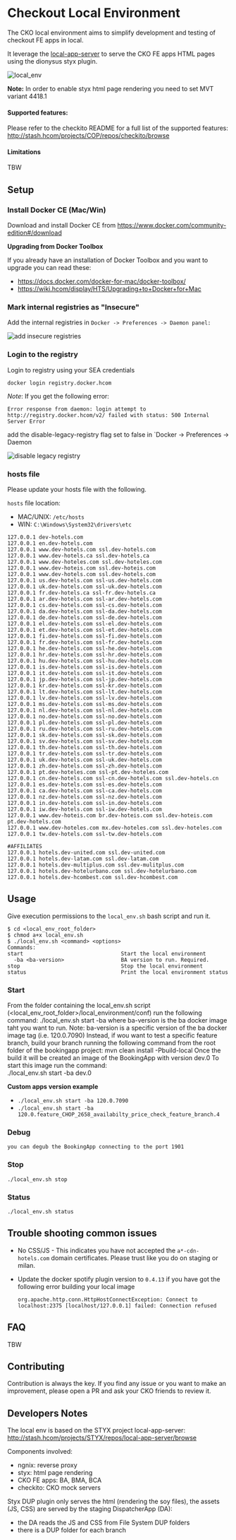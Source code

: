 # Checkout Local Environment

The CKO local environment aims to simplify development and testing of checkout FE apps in local.

It leverage the [local-app-server](http://stash.hcom/projects/STYX/repos/local-app-server/browse) to serve the CKO FE apps HTML pages using the dionysus styx plugin.

![local_env](assets/local_env_arch.png)

**Note:** In order to enable styx html page rendering you need to set MVT variant 4418.1

#### Supported features:

Please refer to the checkito README for a full list of the supported features: http://stash.hcom/projects/COP/repos/checkito/browse

#### Limitations

TBW

## Setup

### Install Docker CE (Mac/Win)

Download and install Docker CE from https://www.docker.com/community-edition#/download

**Upgrading from Docker Toolbox**

If you already have an installation of Docker Toolbox and you want to upgrade you can read these:
* https://docs.docker.com/docker-for-mac/docker-toolbox/
* https://wiki.hcom/display/HTS/Upgrading+to+Docker+for+Mac

### Mark internal registries as "Insecure"

Add the internal registries in `Docker -> Preferences -> Daemon panel:`

![add insecure registries](assets/add_insecure_registries.png)

### Login to the registry

Login to registry using your SEA credentials

    docker login registry.docker.hcom

*Note*: If you get the following error:

    Error response from daemon: login attempt to http://registry.docker.hcom/v2/ failed with status: 500 Internal Server Error

add the disable-legacy-registry flag set to false in `Docker -> Preferences -> Daemon

![disable legacy registry](assets/disable_legacy_registry.png)

### hosts file

Please update your hosts file with the following.

`hosts` file location:
* MAC/UNIX: `/etc/hosts`
* WIN: `C:\Windows\System32\drivers\etc`

```
127.0.0.1 dev-hotels.com
127.0.0.1 en.dev-hotels.com
127.0.0.1 www.dev-hotels.com ssl.dev-hotels.com
127.0.0.1 www.dev-hotels.ca ssl.dev-hotels.ca
127.0.0.1 www.dev-hoteles.com ssl.dev-hoteles.com
127.0.0.1 www.dev-hoteis.com ssl.dev-hoteis.com
127.0.0.1 www.dev-hotels.com ssl.dev-hotels.com
127.0.0.1 us.dev-hotels.com ssl-us.dev-hotels.com
127.0.0.1 uk.dev-hotels.com ssl-uk.dev-hotels.com
127.0.0.1 fr.dev-hotels.ca ssl-fr.dev-hotels.ca
127.0.0.1 ar.dev-hotels.com ssl-ar.dev-hotels.com
127.0.0.1 cs.dev-hotels.com ssl-cs.dev-hotels.com
127.0.0.1 da.dev-hotels.com ssl-da.dev-hotels.com
127.0.0.1 de.dev-hotels.com ssl-de.dev-hotels.com
127.0.0.1 el.dev-hotels.com ssl-el.dev-hotels.com
127.0.0.1 et.dev-hotels.com ssl-et.dev-hotels.com
127.0.0.1 fi.dev-hotels.com ssl-fi.dev-hotels.com
127.0.0.1 fr.dev-hotels.com ssl-fr.dev-hotels.com
127.0.0.1 he.dev-hotels.com ssl-he.dev-hotels.com
127.0.0.1 hr.dev-hotels.com ssl-hr.dev-hotels.com
127.0.0.1 hu.dev-hotels.com ssl-hu.dev-hotels.com
127.0.0.1 is.dev-hotels.com ssl-is.dev-hotels.com
127.0.0.1 it.dev-hotels.com ssl-it.dev-hotels.com
127.0.0.1 jp.dev-hotels.com ssl-jp.dev-hotels.com
127.0.0.1 kr.dev-hotels.com ssl-kr.dev-hotels.com
127.0.0.1 lt.dev-hotels.com ssl-lt.dev-hotels.com
127.0.0.1 lv.dev-hotels.com ssl-lv.dev-hotels.com
127.0.0.1 ms.dev-hotels.com ssl-ms.dev-hotels.com
127.0.0.1 nl.dev-hotels.com ssl-nl.dev-hotels.com
127.0.0.1 no.dev-hotels.com ssl-no.dev-hotels.com
127.0.0.1 pl.dev-hotels.com ssl-pl.dev-hotels.com
127.0.0.1 ru.dev-hotels.com ssl-ru.dev-hotels.com
127.0.0.1 sk.dev-hotels.com ssl-sk.dev-hotels.com
127.0.0.1 sv.dev-hotels.com ssl-sv.dev-hotels.com
127.0.0.1 th.dev-hotels.com ssl-th.dev-hotels.com
127.0.0.1 tr.dev-hotels.com ssl-tr.dev-hotels.com
127.0.0.1 uk.dev-hotels.com ssl-uk.dev-hotels.com
127.0.0.1 zh.dev-hotels.com ssl-zh.dev-hotels.com
127.0.0.1 pt.dev-hoteles.com ssl-pt.dev-hoteles.com
127.0.0.1 cn.dev-hotels.com ssl-cn.dev-hotels.com ssl.dev-hotels.cn
127.0.0.1 es.dev-hotels.com ssl-es.dev-hotels.com
127.0.0.1 ca.dev-hotels.com ssl-ca.dev-hotels.com
127.0.0.1 nz.dev-hotels.com ssl-nz.dev-hotels.com
127.0.0.1 in.dev-hotels.com ssl-in.dev-hotels.com
127.0.0.1 iw.dev-hotels.com ssl-iw.dev-hotels.com
127.0.0.1 www.dev-hoteis.com br.dev-hoteis.com ssl.dev-hoteis.com pt.dev-hotels.com
127.0.0.1 www.dev-hoteles.com mx.dev-hoteles.com ssl.dev-hoteles.com
127.0.0.1 tw.dev-hotels.com ssl-tw.dev-hotels.com

#AFFILIATES
127.0.0.1 hotels.dev-united.com ssl.dev-united.com
127.0.0.1 hotels.dev-latam.com ssl.dev-latam.com
127.0.0.1 hotels.dev-multiplus.com ssl.dev-mulitplus.com
127.0.0.1 hotels.dev-hotelurbano.com ssl.dev-hotelurbano.com
127.0.0.1 hotels.dev-hcombest.com ssl.dev-hcombest.com
```

## Usage

Give execution permissions to the `local_env.sh` bash script and run it.

    $ cd <local_env_root_folder>
    $ chmod a+x local_env.sh 
    $ ./local_env.sh <command> <options>
    Commands:
    start                               Start the local environment
      -ba <ba-version>                  BA version to run. Required.
    stop                                Stop the local environment
    status                              Print the local environment status

### Start
From the folder containing the local_env.sh script (<local_env_root_folder>/local_environment/conf) run the following command:
    ./local_env.sh start -ba <ba-version>
where ba-version is the ba docker image taht you want to run.
Note:
    ba-version is a specific version of the ba docker image tag (i.e. 120.0.7090)
Instead, if wou want to test a specific feature branch, build your branch running the following command from the root folder of the bookingapp project:
     mvn clean install -Pbuild-local
Once the build it will be created an image of the BookingApp with version dev.0
To start this image run the command:  
    ./local_env.sh start -ba dev.0

**Custom apps version example**
* `./local_env.sh start -ba 120.0.7090`
* `./local_env.sh start -ba 120.0.feature_CHOP_2658_availabilty_price_check_feature_branch.4`   
    
### Debug
    you can degub the BookingApp connecting to the port 1901    
### Stop

    ./local_env.sh stop

### Status

    ./local_env.sh status


## Trouble shooting common issues

* No CSS/JS - This indicates you have not accepted the `a*-cdn-hotels.com` domain certificates. Please trust like you do on staging or milan.
* Update the docker spotify plugin version to `0.4.13` if you have got the following error building your local image 

    ```org.apache.http.conn.HttpHostConnectException: Connect to localhost:2375 [localhost/127.0.0.1] failed: Connection refused```

## FAQ

TBW

## Contributing

Contribution is always the key. If you find any issue or you want to make an improvement, please open a PR and ask your CKO friends to review it.

## Developers Notes

The local env is based on the STYX project local-app-server: http://stash.hcom/projects/STYX/repos/local-app-server/browse

Components involved:
* ngnix: reverse proxy
* styx: html page rendering
* CKO FE apps: BA, BMA, BCA
* checkito: CKO mock servers

Styx DUP plugin only serves the html (rendering the soy files), the assets (JS, CSS) are served by the staging DispatcherApp (DA):
* the DA reads the JS and CSS from File System DUP folders
* there is a DUP folder for each branch

